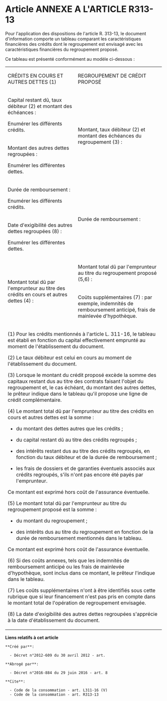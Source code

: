 # Article ANNEXE A L'ARTICLE R313-13

Pour l'application des dispositions de l'article R. 313-13, le document d'information comporte un tableau comparant les
caractéristiques financières des crédits dont le regroupement est envisagé avec les caractéristiques financières du
regroupement proposé. 

Ce tableau est présenté conformément au modèle ci-dessous : 

<table>
  <tbody>
    <tr>
      <td>

CRÉDITS EN COURS ET AUTRES DETTES (1) 

</td>
      <td colspan="2">

REGROUPEMENT DE CRÉDIT PROPOSÉ 

</td>
    </tr>
    <tr>
      <td align="left">

Capital restant dû, taux débiteur (2) et montant des échéances : 

Enumérer les différents crédits. 

</td>
      <td rowspan="2" align="left">

Montant, taux débiteur (2) et montant des échéances du regroupement (3) : </td>
    </tr>
    <tr>
      <td>

Montant des autres dettes regroupées : 

Enumérer les différentes dettes. 

</td>
    </tr>
    <tr>
      <td align="left">

Durée de remboursement : 

Enumérer les différents crédits. 

</td>
      <td rowspan="2" align="left">

Durée de remboursement : </td>
    </tr>
    <tr>
      <td>

Date d'exigibilité des autres dettes regroupées (8) : 

Enumérer les différentes dettes. 

</td>
    </tr>
    <tr>
      <td rowspan="2" align="left">

Montant total dû par l'emprunteur au titre des crédits en cours et autres dettes (4) : 

</td>
      <td align="left">

Montant total dû par l'emprunteur au titre du regroupement proposé (5,6) : 

</td>
    </tr>
    <tr>
      <td>

Coûts supplémentaires (7) : par exemple, indemnités de remboursement anticipé, frais de mainlevée d'hypothèque. 

</td>
    </tr>
    <tr>
      <td colspan="3">

(1) Pour les crédits mentionnés à l'article L. 311-16, le tableau est établi en fonction du capital effectivement emprunté au
moment de l'établissement du document. 

(2) Le taux débiteur est celui en cours au moment de l'établissement du document. 

(3) Lorsque le montant du crédit proposé excède la somme des capitaux restant dus au titre des contrats faisant l'objet du
regroupement et, le cas échéant, du montant des autres dettes, le prêteur indique dans le tableau qu'il propose une ligne de
crédit complémentaire. 

(4) Le montant total dû par l'emprunteur au titre des crédits en cours et autres dettes est la somme :

- du montant des dettes autres que les crédits ;

- du capital restant dû au titre des crédits regroupés ;

- des intérêts restant dus au titre des crédits regroupés, en fonction du taux débiteur et de la durée de remboursement ;

- les frais de dossiers et de garanties éventuels associés aux crédits regroupés, s'ils n'ont pas encore été payés par
l'emprunteur. 

Ce montant est exprimé hors coût de l'assurance éventuelle. 

(5) Le montant total dû par l'emprunteur au titre du regroupement proposé est la somme :

- du montant du regroupement ;

- des intérêts dus au titre du regroupement en fonction de la durée de remboursement mentionnés dans le tableau. 

Ce montant est exprimé hors coût de l'assurance éventuelle. 

(6) Si des coûts annexes, tels que les indemnités de remboursement anticipé ou les frais de mainlevée d'hypothèque, sont
inclus dans ce montant, le prêteur l'indique dans le tableau. 

(7) Les coûts supplémentaires n'ont à être identifiés sous cette rubrique que si leur financement n'est pas pris en compte
dans le montant total de l'opération de regroupement envisagée. 

(8) La date d'exigibilité des autres dettes regroupées s'apprécie à la date d'établissement du document.

</td>
    </tr>
  </tbody>
</table>

**Liens relatifs à cet article**

	**Créé par**:

	  - Décret n°2012-609 du 30 avril 2012 - art.

	**Abrogé par**:

	  - Décret n°2016-884 du 29 juin 2016 - art. 8

	**Cite**:

	  - Code de la consommation - art. L311-16 (V)
	  - Code de la consommation - art. R313-13
